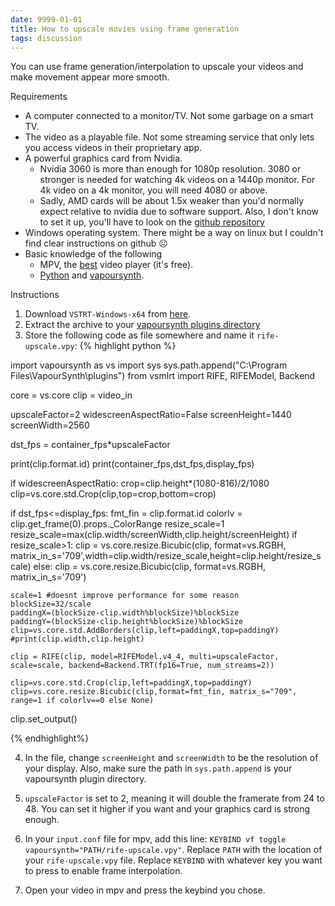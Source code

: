 ```yaml
---
date: 9999-01-01
title: How to upscale movies using frame generation
tags: discussion
---
```


You can use frame generation/interpolation to upscale your videos and make movement appear more smooth.

Requirements
- A computer connected to a monitor/TV. Not some garbage on a smart TV.
- The video as a playable file. Not some streaming service that only lets you access videos in their proprietary app.
- A powerful graphics card from Nvidia.
  - Nvidia 3060 is more than enough for 1080p resolution. 3080 or stronger is needed for watching 4k videos on a 1440p monitor. For 4k video on a 4k monitor, you will need 4080 or above.
  - Sadly, AMD cards will be about 1.5x weaker than you'd normally expect relative to nvidia due to software support. Also, I don't know to set it up, you'll have to look on the [github repository](https://github.com/AmusementClub/vs-mlrt)
- Windows operating system. There might be a way on linux but I couldn't find clear instructions on github ☹
- Basic knowledge of the following
  - MPV, the [best](https://thewiki.moe/guides/playback/) video player (it's free).
  - [Python](https://www.python.org/) and [vapoursynth](https://pypi.org/project/VapourSynth/#files).

Instructions
1. Download `VSTRT-Windows-x64` from [here](https://github.com/AmusementClub/vs-mlrt/releases/tag/v15.2).
2. Extract the archive to your [vapoursynth plugins directory](https://www.vapoursynth.com/doc/installation.html#plugin-autoloading)
3. Store the following code as file somewhere and name it `rife-upscale.vpy`:
{% highlight python %}

import vapoursynth as vs
import sys
sys.path.append("C:\Program Files\VapourSynth\plugins")
from vsmlrt import RIFE, RIFEModel, Backend

core = vs.core
clip = video_in

upscaleFactor=2
widescreenAspectRatio=False
screenHeight=1440
screenWidth=2560

dst_fps = container_fps*upscaleFactor

print(clip.format.id)
print(container_fps,dst_fps,display_fps)

if widescreenAspectRatio:
    crop=clip.height*(1080-816)/2/1080
    clip=vs.core.std.Crop(clip,top=crop,bottom=crop)

if dst_fps<=display_fps:
    fmt_fin = clip.format.id
    colorlv = clip.get_frame(0).props._ColorRange
    resize_scale=1
    resize_scale=max(clip.width/screenWidth,clip.height/screenHeight)
    if resize_scale>1:
        clip = vs.core.resize.Bicubic(clip, format=vs.RGBH, matrix_in_s='709',width=clip.width/resize_scale,height=clip.height/resize_scale)
    else:
        clip = vs.core.resize.Bicubic(clip, format=vs.RGBH, matrix_in_s='709')

    scale=1 #doesnt improve performance for some reason
    blockSize=32/scale
    paddingX=(blockSize-clip.width%blockSize)%blockSize
    paddingY=(blockSize-clip.height%blockSize)%blockSize
    clip=vs.core.std.AddBorders(clip,left=paddingX,top=paddingY)
    #print(clip.width,clip.height)

    clip = RIFE(clip, model=RIFEModel.v4_4, multi=upscaleFactor, scale=scale, backend=Backend.TRT(fp16=True, num_streams=2))

    clip=vs.core.std.Crop(clip,left=paddingX,top=paddingY)
    clip=vs.core.resize.Bicubic(clip,format=fmt_fin, matrix_s="709", range=1 if colorlv==0 else None)

clip.set_output()

{% endhighlight%}

4. In the file, change `screenHeight` and `screenWidth` to be the resolution of your display. Also, make sure the path in `sys.path.append` is your vapoursynth plugin directory.

5. `upscaleFactor` is set to 2, meaning it will double the framerate from 24 to 48. You can set it higher if you want and your graphics card is strong enough.

6. In your `input.conf` file for mpv, add this line: `KEYBIND vf toggle vapoursynth="PATH/rife-upscale.vpy"`. Replace `PATH` with the location of your `rife-upscale.vpy` file. Replace `KEYBIND` with whatever key you want to press to enable frame interpolation.

7. Open your video in mpv and press the keybind you chose.

